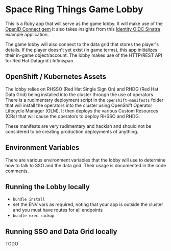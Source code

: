 # Space Ring Things Game Lobby
This is a Ruby app that will serve as the game lobby. It will make use of the
[OpenID Connect gem](https://github.com/nov/openid_connect) It also takes
insights from this [Identity OIDC
Sinatra](https://github.com/18F/identity-oidc-sinatra) example application.

The game lobby will also connect to the data grid that stores the player's
details. If the player doesn't yet exist (in game terms), this app initializes
their in-game object/account. The lobby makes use of the HTTP/REST API for Red
Hat Datagrid / Infinispan.

## OpenShift / Kubernetes Assets
The lobby relies on RHSSO (Red Hat Single Sign On) and RHDG (Red Hat Data Grid)
being installed into the cluster through the use of operators. There is a
rudimentary deployment script in the `openshift-manifests` folder that will
install the operators into the cluster using OpenShift Operator Lifecycle
Manager (OLM). It then deploys the various Custom Resources (CRs) that will
cause the operators to deploy RHSSO and RHDG.

These manifests are very rudimentary and hackish and should not be considered to
be creating production deployments of anything.

## Environment Variables
There are various environment variables that the lobby will use to determine how
to talk to SSO and the data grid. Their usage is documented in the code
comments.
## Running the Lobby locally
* `bundle install`
* set the ENV vars as required, noting that your app is outside the cluster and
  you must have routes for all endpoints
* `bundle exec rackup`

## Running SSO and Data Grid locally
TODO